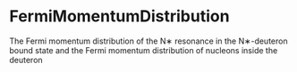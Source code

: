 # FermiMomentumDistribution
The Fermi momentum distribution of the N∗ resonance in the N∗-deuteron bound state and the Fermi momentum distribution of nucleons inside the deuteron 
